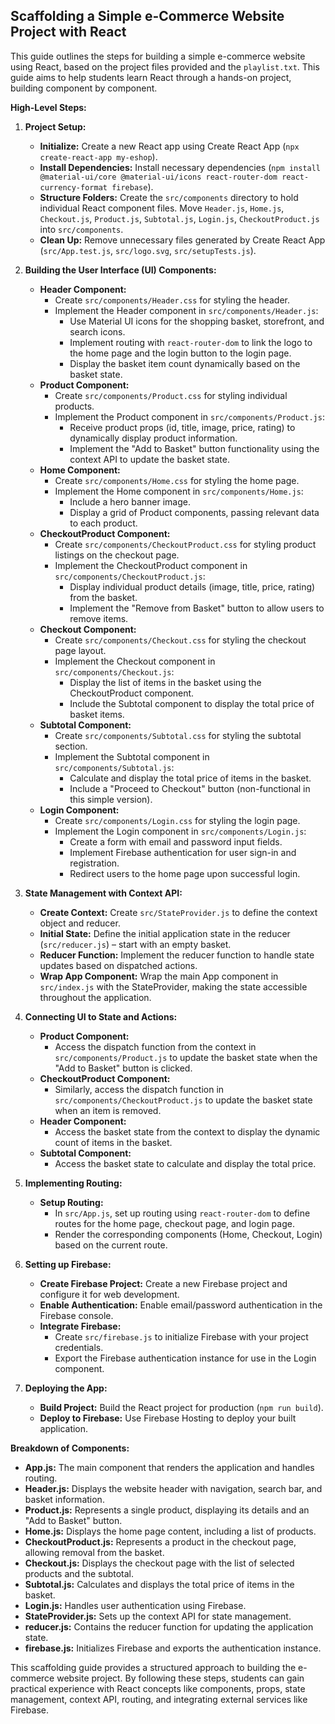 ## Scaffolding a Simple e-Commerce Website Project with React

This guide outlines the steps for building a simple e-commerce website using React, based on the project files provided and the `playlist.txt`. This guide aims to help students learn React through a hands-on project, building component by component.

**High-Level Steps:**

1. **Project Setup:**
   - **Initialize:** Create a new React app using Create React App (`npx create-react-app my-eshop`).
   - **Install Dependencies:** Install necessary dependencies (`npm install @material-ui/core @material-ui/icons react-router-dom react-currency-format firebase`).
   - **Structure Folders:** Create the `src/components` directory to hold individual React component files. Move `Header.js`, `Home.js`, `Checkout.js`, `Product.js`, `Subtotal.js`, `Login.js`, `CheckoutProduct.js` into `src/components`.
   - **Clean Up:** Remove unnecessary files generated by Create React App (`src/App.test.js`, `src/logo.svg`, `src/setupTests.js`).

2. **Building the User Interface (UI) Components:**
   - **Header Component:**
     - Create `src/components/Header.css` for styling the header.
     - Implement the Header component in `src/components/Header.js`:
       - Use Material UI icons for the shopping basket, storefront, and search icons.
       - Implement routing with `react-router-dom` to link the logo to the home page and the login button to the login page.
       - Display the basket item count dynamically based on the basket state.
   - **Product Component:**
     - Create `src/components/Product.css` for styling individual products.
     - Implement the Product component in `src/components/Product.js`:
       - Receive product props (id, title, image, price, rating) to dynamically display product information.
       - Implement the "Add to Basket" button functionality using the context API to update the basket state.
   - **Home Component:**
     - Create `src/components/Home.css` for styling the home page.
     - Implement the Home component in `src/components/Home.js`:
       - Include a hero banner image.
       - Display a grid of Product components, passing relevant data to each product.
   - **CheckoutProduct Component:**
     - Create `src/components/CheckoutProduct.css` for styling product listings on the checkout page.
     - Implement the CheckoutProduct component in `src/components/CheckoutProduct.js`:
       - Display individual product details (image, title, price, rating) from the basket.
       - Implement the "Remove from Basket" button to allow users to remove items.
   - **Checkout Component:**
     - Create `src/components/Checkout.css` for styling the checkout page layout.
     - Implement the Checkout component in `src/components/Checkout.js`:
       - Display the list of items in the basket using the CheckoutProduct component.
       - Include the Subtotal component to display the total price of basket items.
   - **Subtotal Component:**
     - Create `src/components/Subtotal.css` for styling the subtotal section.
     - Implement the Subtotal component in `src/components/Subtotal.js`:
       - Calculate and display the total price of items in the basket.
       - Include a "Proceed to Checkout" button (non-functional in this simple version).
   - **Login Component:**
     - Create `src/components/Login.css` for styling the login page.
     - Implement the Login component in `src/components/Login.js`:
       - Create a form with email and password input fields.
       - Implement Firebase authentication for user sign-in and registration.
       - Redirect users to the home page upon successful login.

3. **State Management with Context API:**
   - **Create Context:** Create `src/StateProvider.js` to define the context object and reducer.
   - **Initial State:** Define the initial application state in the reducer (`src/reducer.js`) – start with an empty basket.
   - **Reducer Function:** Implement the reducer function to handle state updates based on dispatched actions.
   - **Wrap App Component:** Wrap the main App component in `src/index.js` with the StateProvider, making the state accessible throughout the application.

4. **Connecting UI to State and Actions:**
   - **Product Component:**
     - Access the dispatch function from the context in `src/components/Product.js` to update the basket state when the "Add to Basket" button is clicked.
   - **CheckoutProduct Component:**
     - Similarly, access the dispatch function in `src/components/CheckoutProduct.js` to update the basket state when an item is removed.
   - **Header Component:**
     - Access the basket state from the context to display the dynamic count of items in the basket.
   - **Subtotal Component:**
     - Access the basket state to calculate and display the total price.

5. **Implementing Routing:**
   - **Setup Routing:**
     - In `src/App.js`, set up routing using `react-router-dom` to define routes for the home page, checkout page, and login page.
     - Render the corresponding components (Home, Checkout, Login) based on the current route.

6. **Setting up Firebase:**
   - **Create Firebase Project:** Create a new Firebase project and configure it for web development.
   - **Enable Authentication:** Enable email/password authentication in the Firebase console.
   - **Integrate Firebase:** 
     - Create `src/firebase.js` to initialize Firebase with your project credentials.
     - Export the Firebase authentication instance for use in the Login component.

7. **Deploying the App:**
   - **Build Project:** Build the React project for production (`npm run build`).
   - **Deploy to Firebase:** Use Firebase Hosting to deploy your built application.

**Breakdown of Components:**

- **App.js:** The main component that renders the application and handles routing.
- **Header.js:**  Displays the website header with navigation, search bar, and basket information.
- **Product.js:**  Represents a single product, displaying its details and an "Add to Basket" button.
- **Home.js:** Displays the home page content, including a list of products.
- **CheckoutProduct.js:** Represents a product in the checkout page, allowing removal from the basket.
- **Checkout.js:** Displays the checkout page with the list of selected products and the subtotal.
- **Subtotal.js:**  Calculates and displays the total price of items in the basket.
- **Login.js:** Handles user authentication using Firebase.
- **StateProvider.js:** Sets up the context API for state management.
- **reducer.js:** Contains the reducer function for updating the application state.
- **firebase.js:**  Initializes Firebase and exports the authentication instance.

This scaffolding guide provides a structured approach to building the e-commerce website project. By following these steps, students can gain practical experience with React concepts like components, props, state management, context API, routing, and integrating external services like Firebase.